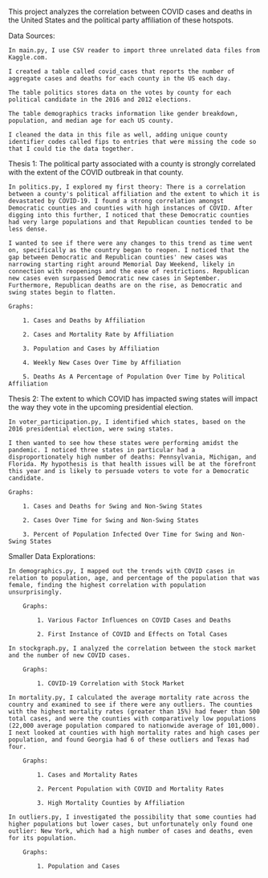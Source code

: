 This project analyzes the correlation between COVID cases and deaths in the United States and the political party affiliation of these hotspots. 

 Data Sources: 

    In main.py, I use CSV reader to import three unrelated data files from Kaggle.com. 
    
    I created a table called covid_cases that reports the number of aggregate cases and deaths for each county in the US each day. 
    
    The table politics stores data on the votes by county for each political candidate in the 2016 and 2012 elections. 
    
    The table demographics tracks information like gender breakdown, population, and median age for each US county. 
    
    I cleaned the data in this file as well, adding unique county identifier codes called fips to entries that were missing the code so that I could tie the data together.    

Thesis 1: The political party associated with a county is strongly correlated with the extent of the COVID outbreak in that county. 

    In politics.py, I explored my first theory: There is a correlation between a county's political affiliation and the extent to which it is devastated by COVID-19. I found a strong correlation amongst Democratic counties and counties with high instances of COVID. After digging into this further, I noticed that these Democratic counties had very large populations and that Republican counties tended to be less dense.

    I wanted to see if there were any changes to this trend as time went on, specifically as the country began to reopen. I noticed that the gap between Democratic and Republican counties' new cases was narrowing starting right around Memorial Day Weekend, likely in connection with reopenings and the ease of restrictions. Republican new cases even surpassed Democratic new cases in September. Furthermore, Republican deaths are on the rise, as Democratic and swing states begin to flatten. 

    Graphs: 

        1. Cases and Deaths by Affiliation

        2. Cases and Mortality Rate by Affiliation

        3. Population and Cases by Affiliation

        4. Weekly New Cases Over Time by Affiliation

        5. Deaths As A Percentage of Population Over Time by Political Affiliation

Thesis 2: The extent to which COVID has impacted swing states will impact the way they vote in the upcoming presidential election.

    In voter_participation.py, I identified which states, based on the 2016 presidential election, were swing states. 
    
    I then wanted to see how these states were performing amidst the pandemic. I noticed three states in particular had a disproportionately high number of deaths: Pennsylvania, Michigan, and Florida. My hypothesis is that health issues will be at the forefront this year and is likely to persuade voters to vote for a Democratic candidate. 

    Graphs: 
    
        1. Cases and Deaths for Swing and Non-Swing States

        2. Cases Over Time for Swing and Non-Swing States

        3. Percent of Population Infected Over Time for Swing and Non-Swing States

Smaller Data Explorations:

    In demographics.py, I mapped out the trends with COVID cases in relation to population, age, and percentage of the population that was female, finding the highest correlation with population unsurprisingly. 
    
        Graphs: 
        
            1. Various Factor Influences on COVID Cases and Deaths

            2. First Instance of COVID and Effects on Total Cases

    In stockgraph.py, I analyzed the correlation between the stock market and the number of new COVID cases. 

        Graphs: 

            1. COVID-19 Correlation with Stock Market
    
    In mortality.py, I calculated the average mortality rate across the country and examined to see if there were any outliers. The counties with the highest mortality rates (greater than 15%) had fewer than 500 total cases, and were the counties with comparatively low populations (22,000 average population compared to nationwide average of 101,000). I next looked at counties with high mortality rates and high cases per population, and found Georgia had 6 of these outliers and Texas had four. 

        Graphs: 
        
            1. Cases and Mortality Rates

            2. Percent Population with COVID and Mortality Rates

            3. High Mortality Counties by Affiliation
    
    In outliers.py, I investigated the possibility that some counties had higher populations but lower cases, but unfortunately only found one outlier: New York, which had a high number of cases and deaths, even for its population. 

        Graphs: 

            1. Population and Cases
    


